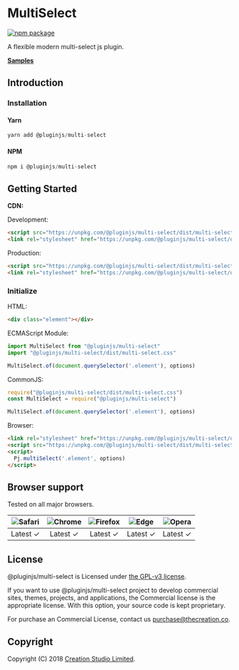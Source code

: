 # MultiSelect

[![npm package](https://img.shields.io/npm/v/@pluginjs/multi-select.svg)](https://www.npmjs.com/package/@pluginjs/multi-select)

A flexible modern multi-select js plugin.

**[Samples](https://codesandbox.io/s/github/pluginjs/plugin.js/tree/master/modules/multiSelect/samples)**

## Introduction

### Installation

#### Yarn

```javascript
yarn add @pluginjs/multi-select
```

#### NPM

```javascript
npm i @pluginjs/multi-select
```

## Getting Started

**CDN:**

Development:

```html
<script src="https://unpkg.com/@pluginjs/multi-select/dist/multi-select.js"></script>
<link rel="stylesheet" href="https://unpkg.com/@pluginjs/multi-select/dist/multi-select.css">
```

Production:

```html
<script src="https://unpkg.com/@pluginjs/multi-select/dist/multi-select.min.js"></script>
<link rel="stylesheet" href="https://unpkg.com/@pluginjs/multi-select/dist/multi-select.min.css">
```

### Initialize

HTML:

```html
<div class="element"></div>
```

ECMAScript Module:

```javascript
import MultiSelect from "@pluginjs/multi-select"
import "@pluginjs/multi-select/dist/multi-select.css"

MultiSelect.of(document.querySelector('.element'), options)
```

CommonJS:

```javascript
require("@pluginjs/multi-select/dist/multi-select.css")
const MultiSelect = require("@pluginjs/multi-select")

MultiSelect.of(document.querySelector('.element'), options)
```

Browser:

```html
<link rel="stylesheet" href="https://unpkg.com/@pluginjs/multi-select/dist/multi-select.css">
<script src="https://unpkg.com/@pluginjs/multi-select/dist/multi-select.js"></script>
<script>
  Pj.multiSelect('.element', options)
</script>
```

## Browser support

Tested on all major browsers.

| <img src="https://raw.githubusercontent.com/alrra/browser-logos/master/src/safari/safari_32x32.png" alt="Safari"> | <img src="https://raw.githubusercontent.com/alrra/browser-logos/master/src/chrome/chrome_32x32.png" alt="Chrome"> | <img src="https://raw.githubusercontent.com/alrra/browser-logos/master/src/firefox/firefox_32x32.png" alt="Firefox"> | <img src="https://raw.githubusercontent.com/alrra/browser-logos/master/src/edge/edge_32x32.png" alt="Edge"> | <img src="https://raw.githubusercontent.com/alrra/browser-logos/master/src/opera/opera_32x32.png" alt="Opera"> |
|:--:|:--:|:--:|:--:|:--:|
| Latest ✓ | Latest ✓ | Latest ✓ | Latest ✓ | Latest ✓ |

## License

@pluginjs/multi-select is Licensed under [the GPL-v3 license](LICENSE).

If you want to use @pluginjs/multi-select project to develop commercial sites, themes, projects, and applications, the Commercial license is the appropriate license. With this option, your source code is kept proprietary.

For purchase an Commercial License, contact us purchase@thecreation.co.

## Copyright

Copyright (C) 2018 [Creation Studio Limited](creationstudio.com).